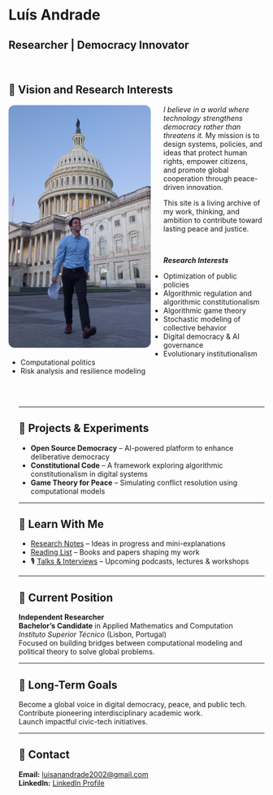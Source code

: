 # Luís Andrade
 
## Researcher | Democracy Innovator 

<br>

## 🌟 Vision and Research Interests  

<img src="20240908_063407 (3).jpg" alt="Luís Andrade" width="280" align="left" style="margin-right: 25px; margin-bottom: 10px; border-radius: 12px;">

*I believe in a world where technology strengthens democracy rather than threatens it.* 
My mission is to design systems, policies, and ideas that protect human rights, empower citizens,  
and promote global cooperation through peace-driven innovation.


This site is a living archive of my work, thinking, and ambition to contribute toward lasting peace and justice.

<br>



***Research Interests***

- Optimization of public policies  
- Algorithmic regulation and algorithmic constitutionalism  
- Algorithmic game theory  
- Stochastic modeling of collective behavior  
- Digital democracy & AI governance  
- Evolutionary institutionalism  
- Computational politics  
- Risk analysis and resilience modeling


<div style="margin-left: 20px;">



<br><br>

---


## 🧪 Projects & Experiments

- **Open Source Democracy** – AI-powered platform to enhance deliberative democracy  
- **Constitutional Code** – A framework exploring algorithmic constitutionalism in digital systems  
- **Game Theory for Peace** – Simulating conflict resolution using computational models

---

## 📘 Learn With Me

- [Research Notes](#) – Ideas in progress and mini-explanations  
- [Reading List](#) – Books and papers shaping my work  
- 🎙 [Talks & Interviews](#) – Upcoming podcasts, lectures & workshops

---

## 🥇 Current Position

**Independent Researcher**  
**Bachelor’s Candidate** in Applied Mathematics and Computation  
*Instituto Superior Técnico* (Lisbon, Portugal)  
Focused on building bridges between computational modeling and political theory to solve global problems.

---

## 🏁 Long-Term Goals

Become a global voice in digital democracy, peace, and public tech.  
Contribute pioneering interdisciplinary academic work.  
Launch impactful civic-tech initiatives.

---

## 📩 Contact

**Email:** [luisanandrade2002@gmail.com](mailto:luisanandrade2002@gmail.com)  
**LinkedIn:** [LinkedIn Profile](https://www.linkedin.com/in/lu%C3%ADs-ant%C3%B3nio-andrade-215238236/)

